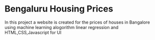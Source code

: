 # Bengaluru Housing Prices

In this project a website is created for the prices of houses in Bangalore using machine learning alogorithm linear regression and HTML,CSS,Javascript for UI

